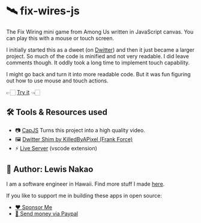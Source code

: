 # 🛰️ fix-wires-js
The Fix Wiring mini game from Among Us written in JavaScript canvas. You can play this with a mouse or touch screen.

I initially started this as a dweet (on [Dwitter](https://beta.dwitter.net)) and then it just became a larger project. So much of the code is minified and not very readable. I did leave comments though. It oddly took a long time to implement touch capability.

I might go back and turn it into more readable code. But it was fun figuring out how to use mouse and touch actions.

👉🏻 [Try it](https://lewdev.github.io/apps/fix-wires-js) 👈🏻

## 🛠️ Tools & Resources used

* 📷 [CapJS](https://capjs.3d2k.com/) Turns this project into a high quality video.
* 🖼️ [Dwitter Shim by KilledByAPixel (Frank Force)](https://codepen.io/KilledByAPixel/full/YzyyOEr)
* ⚡ [Live Server](https://marketplace.visualstudio.com/items?itemName=ritwickdey.LiveServer) (vscode extension)

## 👤 Author: Lewis Nakao
I am a software engineer in Hawaii. Find more stuff I made [here](https://lewdev.github.io).

If you like to support me in building these apps in open source:

* [❤️ Sponsor Me](https://github.com/sponsors/lewdev)
* [💸 Send money via Paypal](https://paypal.me/lewisnakao)

